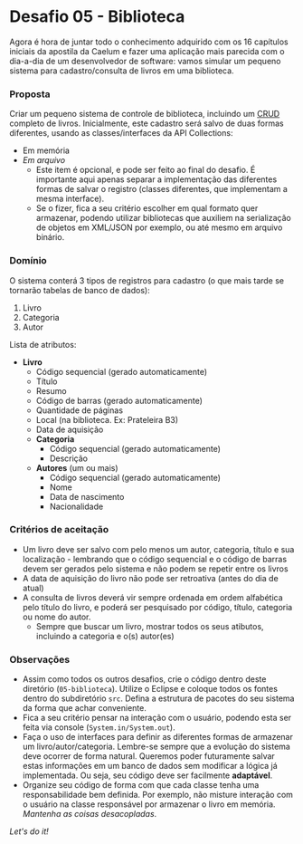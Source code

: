 # Desafio 05 - Biblioteca

Agora é hora de juntar todo o conhecimento adquirido com os 16 capítulos iniciais da apostila da Caelum e fazer uma aplicação mais parecida com o dia-a-dia de um desenvolvedor de software: vamos simular um pequeno sistema para cadastro/consulta de livros em uma biblioteca.

### Proposta

Criar um pequeno sistema de controle de biblioteca, incluindo um [CRUD](https://pt.wikipedia.org/wiki/CRUD) completo de livros. Inicialmente, este cadastro será salvo de duas formas diferentes, usando as classes/interfaces da API Collections:

- Em memória
- _Em arquivo_
    - Este item é opcional, e pode ser feito ao final do desafio. É importante aqui apenas separar a implementação das diferentes formas de salvar o registro (classes diferentes, que implementam a mesma interface).
    - Se o fizer, fica a seu critério escolher em qual formato quer armazenar, podendo utilizar bibliotecas que auxiliem na serialização de objetos em XML/JSON por exemplo, ou até mesmo em arquivo binário.

### Domínio

O sistema conterá 3 tipos de registros para cadastro (o que mais tarde se tornarão tabelas de banco de dados):

1. Livro
2. Categoria
3. Autor

Lista de atributos:

- **Livro**
    - Código sequencial (gerado automaticamente)
    - Título
    - Resumo
    - Código de barras (gerado automaticamente)
    - Quantidade de páginas
    - Local (na biblioteca. Ex: Prateleira B3)
    - Data de aquisição
    - **Categoria**
        - Código sequencial (gerado automaticamente)
        - Descrição
    - **Autores** (um ou mais)
        - Código sequencial (gerado automaticamente)
        - Nome
        - Data de nascimento
        - Nacionalidade

### Critérios de aceitação

- Um livro deve ser salvo com pelo menos um autor, categoria, título e sua localização - lembrando que o código sequencial e o código de barras devem ser gerados pelo sistema e não podem se repetir entre os livros
- A data de aquisição do livro não pode ser retroativa (antes do dia de atual)
- A consulta de livros deverá vir sempre ordenada em ordem alfabética pelo título do livro, e poderá ser pesquisado por código, título, categoria ou nome do autor.
    - Sempre que buscar um livro, mostrar todos os seus atibutos, incluindo a categoria e o(s) autor(es)

### Observações

- Assim como todos os outros desafios, crie o código dentro deste diretório (`05-biblioteca`). Utilize o Eclipse e coloque todos os fontes dentro do subdiretório `src`. Defina a estrutura de pacotes do seu sistema da forma que achar conveniente.
- Fica a seu critério pensar na interação com o usuário, podendo esta ser feita via console (`System.in/System.out`).
- Faça o uso de interfaces para definir as diferentes formas de armazenar um livro/autor/categoria. Lembre-se sempre que a evolução do sistema deve ocorrer de forma natural. Queremos poder futuramente salvar estas informações em um banco de dados sem modificar a lógica já implementada. Ou seja, seu código deve ser facilmente **adaptável**.
- Organize seu código de forma com que cada classe tenha uma responsabilidade bem definida. Por exemplo, não misture interação com o usuário na classe responsável por armazenar o livro em memória. _Mantenha as coisas desacopladas_.

_Let's do it!_
